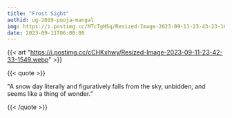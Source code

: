 ```yaml
---
title: "Frost Sight"
authid: ug-2019-pooja-mangal
img: https://i.postimg.cc/MTcTgHSq/Resized-Image-2023-09-11-23-43-23-1630.webp
date: 2023-09-11T06:00:00
---
```


{{< art "https://i.postimg.cc/cCHKxhwy/Resized-Image-2023-09-11-23-42-33-1549.webp" >}}

{{< quote >}}

"A snow day literally and figuratively falls from the sky, unbidden, and seems like a thing of wonder.”

{{< /quote >}}
